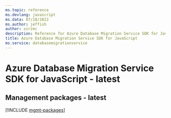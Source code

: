 ```yaml
---
ms.topic: reference
ms.devlang: javascript
ms.data: 07/18/2022
ms.author: jeffish
author: xirzec
description: Reference for Azure Database Migration Service SDK for JavaScript
title: Azure Database Migration Service SDK for JavaScript
ms.service: databasemigrationservice
---
```

# Azure Database Migration Service SDK for JavaScript - latest

## Management packages - latest
[!INCLUDE [mgmt-packages](database-migration-service-mgmt-index.md)]
